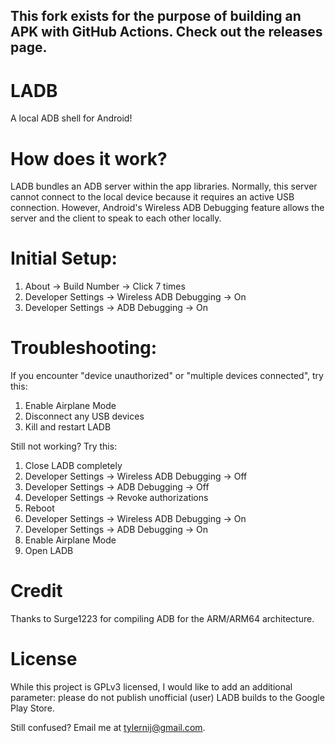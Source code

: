 ## This fork exists for the purpose of building an APK with GitHub Actions. Check out the releases page.

# LADB
A local ADB shell for Android!

# How does it work?
LADB bundles an ADB server within the app libraries. Normally, this server cannot connect to the local device because it requires an active USB connection. However, Android's Wireless ADB Debugging feature allows the server and the client to speak to each other locally.

# Initial Setup:
1. About -> Build Number -> Click 7 times
2. Developer Settings -> Wireless ADB Debugging -> On
3. Developer Settings -> ADB Debugging -> On

# Troubleshooting:
If you encounter "device unauthorized" or "multiple devices connected", try this:
1. Enable Airplane Mode
2. Disconnect any USB devices
3. Kill and restart LADB

Still not working? Try this:
1. Close LADB completely
2. Developer Settings -> Wireless ADB Debugging -> Off
3. Developer Settings -> ADB Debugging -> Off
4. Developer Settings -> Revoke authorizations
5. Reboot
6. Developer Settings -> Wireless ADB Debugging -> On
7. Developer Settings -> ADB Debugging -> On
8. Enable Airplane Mode
9. Open LADB

# Credit
Thanks to Surge1223 for compiling ADB for the ARM/ARM64 architecture.

# License
While this project is GPLv3 licensed, I would like to add an additional parameter: please do not publish unofficial (user) LADB builds to the Google Play Store.

Still confused? Email me at tylernij@gmail.com.
